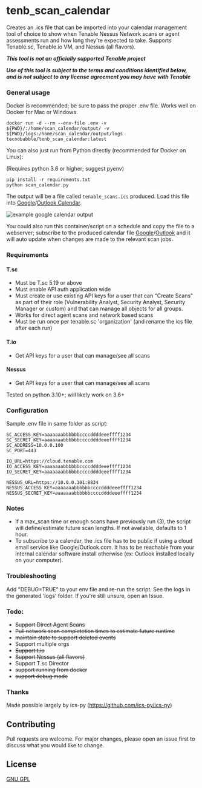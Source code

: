 # tenb_scan_calendar

Creates an .ics file that can be imported into your calendar management tool of choice to show when Tenable Nessus Network scans or agent assessments run and how long they're expected to take.  Supports Tenable.sc, Tenable.io VM, and Nessus (all flavors).

***This tool is not an officially supported Tenable project***

***Use of this tool is subject to the terms and conditions identified below, and is not subject to any license agreement you may have with Tenable***

### General usage
Docker is recommended; be sure to pass the proper .env file. Works well on Docker for Mac or Windows.
```
docker run -d --rm --env-file .env -v ${PWD}/:/home/scan_calendar/output/ -v ${PWD}/logs:/home/scan_calendar/output/logs tecnobabble/tenb_scan_calendar:latest
```

You can also just run from Python directly (recommended for Docker on Linux):

(Requires python 3.6 or higher; suggest pyenv)
```
pip install -r requirements.txt
python scan_calendar.py
```

The output will be a file called `tenable_scans.ics` produced.  Load this file into [Google](https://support.google.com/calendar/answer/37118)/[Outlook Calendar](https://support.microsoft.com/en-us/office/import-calendars-into-outlook-8e8364e1-400e-4c0f-a573-fe76b5a2d379).  

![example google calendar output](https://res.cloudinary.com/salted-security/image/upload/v1668117471/Github/tenb_google_calendar_visual.png)

You could also run this container/script on a schedule and copy the file to a webserver; subscribe to the produced calendar file [Google](https://support.google.com/calendar/answer/37100)/[Outlook](https://support.microsoft.com/en-us/office/import-or-subscribe-to-a-calendar-in-outlook-com-cff1429c-5af6-41ec-a5b4-74f2c278e98c) and it will auto update when changes are made to the relevant scan jobs.

### Requirements
#### T.sc
* Must be T.sc 5.19 or above
* Must enable API auth application wide
* Must create or use existing API keys for a user that can "Create Scans" as part of their role (Vulnerability Analyst, Security Analyst, Security Manager or custom) and that can manage all objects for all groups.
* Works for direct agent scans and network based scans
* Must be run once per tenable.sc 'organization' (and rename the ics file after each run)

#### T.io
* Get API keys for a user that can manage/see all scans

#### Nessus
* Get API keys for a user that can manage/see all scans

Tested on python 3.10+; will likely work on 3.6+

### Configuration
Sample .env file in same folder as script:

```
SC_ACCESS_KEY=aaaaaaabbbbbbccccddddeeeffff1234  
SC_SECRET_KEY=aaaaaaabbbbbbccccddddeeeffff1234   
SC_ADDRESS=10.0.0.100  
SC_PORT=443  

IO_URL=https://cloud.tenable.com
IO_ACCESS_KEY=aaaaaaabbbbbbccccddddeeeffff1234
IO_SECRET_KEY=aaaaaaabbbbbbccccddddeeeffff1234

NESSUS_URL=https://10.0.0.101:8834
NESSUS_ACCESS_KEY=aaaaaaabbbbbbccccddddeeeffff1234
NESSUS_SECRET_KEY=aaaaaaabbbbbbccccddddeeeffff1234
```

### Notes
* If a max_scan time or enough scans have previously run (3), the script will define/estimate future scan lengths.  If not available, defaults to 1 hour.
* To subscribe to a calendar, the .ics file has to be public if using a cloud email service like Google/Outlook.com.  It has to be reachable from your internal calendar software install otherwise (ex: Outlook installed locally on your computer).

### Troubleshooting
Add "DEBUG=TRUE" to your env file and re-run the script. See the logs in the generated 'logs' folder. If you're still unsure, open an Issue.

### Todo:
* ~~Support Direct Agent Scans~~
* ~~Pull network scan completetion times to estimate future runtime~~
* ~~maintain state to support deleted events~~
* Support multiple orgs
* ~~Support t.io~~
* ~~Support Nessus (all flavors)~~  
* Support T.sc Director
* ~~support running from docker~~
* ~~support debug mode~~

### Thanks
Made possible largely by ics-py (https://github.com/ics-py/ics-py)

## Contributing
Pull requests are welcome. For major changes, please open an issue first to discuss what you would like to change.

## License
[GNU GPL](https://choosealicense.com/licenses/gpl-3.0/)
